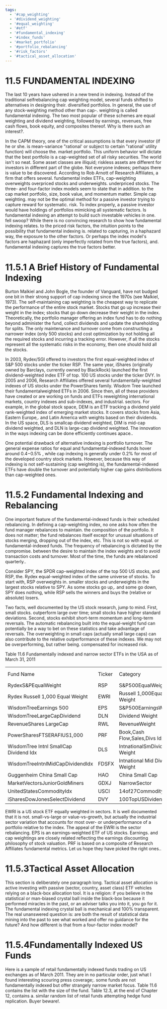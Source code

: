 ```yaml
---
tags:
  - '#cap_weighting'
  - '#dividend_weighting'
  - '#equal_weighting'
  - '#etf'
  - '#fundamental_indexing'
  - '#index_funds'
  - '#market_portfolio'
  - '#portfolio_rebalancing'
  - '#risk_factors'
  - '#tactical_asset_allocation'
---
```

# 11.5 FUNDAMENTAL INDEXING  

The last 10 years have ushered in a new trend in indexing. Instead of the traditional selfrebalancing cap weighting model, several funds shifted to alternatives in designing their. diversified portfolios. In general, the use of any stock-weighting method other than cap-. weighting is called fundamental indexing. The two most popular of these schemes are equal weighting and dividend weighting, followed by earnings, revenues, free cash flows, book equity, and composites thereof. Why is there such an interest?.  

In the CAPM theory, one of the critical assumptions is that every investor (if he or she. is mean-variance "rational' or subject to certain "rational' utility function) will choose the. market portfolio. This uniform behavior will dictate that the best portfolio is a cap-weighted set of all risky securities. The world isn't so neat. Some asset classes are illiquid; riskless assets are different for investors in different part of the globe. Not everyone indexes; perhaps there is value to be discovered. According to Rob Arnott of Research Affiliates, a firm that offers several. fundamental index ETFs, cap-weighting overweights overpriced stocks and underweights. underpriced stocks. The three- and four-factor index models seem to state that in addition. to the cap market portfolio, size, book value, and momentum matter. Simple cap weighting. may not be the optimal method for a passive investor trying to capture reward for systematic. risk. To index properly, a passive investor would have holdings of portfolios mimicking all systematic factors. Is fundamental indexing an attempt to build such investable vehicles in one. fell swoop? While there is no convincing research to show how fundamental indexing relates. to the priced risk factors, the intuition points to the possibility that fundamental indexing is. related to capturing, in a haphazard way, the exposure to the other factors. Or perhaps the index model's factors are haphazard (only imperfectly rotated from the true factors), and. fundamental indexing captures the true factors better.  

# 11.5.1 A Brief History of Fundamental Indexing  

Burton Malkiel and John Bogle, the founder of Vanguard, have not budged one bit in their strong support of cap indexing since the 1970s (see Malkiel, 1973). The self-maintaining cap weighting is the cheapest way to replicate the performance of the entire stock market. Stocks that go up increase their weight in the index; stocks that go down decrease their weight in the index. Theoretically, the portfolio manager offering an index fund has to do nothing beyond administer the fund, collect dividends and update the shareholding for splits. The only maintenance and turnover come from constructing a narrower index (only 500 stocks) and cost optimization by not holding all the required stocks and incurring a tracking error. However, if all the stocks represent all the systematic risks in the economy, then one should hold all the stocks.  

In 2003, Rydex/SGI offered to investors the first equal-weighted index of S&P 500 stocks under the ticker RSP. The same year, iShares (originally owned by Barclays, currently owned by BlackRock) launched the first dividend-weighted index ETF of top. $100~\mathrm{US}$ stocks under the ticker DVY. In 2005 and 2006, Research Affiliates offered several fundamentally-weighted indexes of US stocks under the PowerShares family. Wisdom Tree launched their fundamentalweighted ETFs in 2006. Since then, all of these providers have created or are working on funds and ETFs reweighting international markets, country indexes and sub-indexes, and industrial. sectors. For example, in the global stock space, DEM is an ETF tracking a dividend yield rank-weighted index of emerging market stocks. It covers stocks from Asia, Eastern Europe,. and Latin America with weights based on their dividends. In the US space, DLS is smallcap dividend weighted, DIM is mid-cap dividend weighted, and DLN is large-cap dividend weighted. The innovation in the ways indexing can be done efficiently continues apace..  

One potential drawback of alternative indexing is portfolio turnover. The general expense ratios for equal and fundamental-indexed funds hover around $0.4\mathrm{-}0.5\%$ , while cap indexing is generally under $0.2\%$ for most of the developed country stock markets. However, because this way of indexing is not self-sustaining (cap weighting is), the fundamental-indexed ETFs have double the turnover and potentially higher cap gains distributions than cap-weighted ones.  

# 11.5.2 Fundamental Indexing and Rebalancing  

One important feature of the fundamental-indexed funds is their scheduled rebalancing. In defining a cap-weighting index, no one asks how often the fund manager rebalances to maintain. the composition of the portfolio. It does not matter; the fund rebalances itself except for unusual situations of stocks merging, dropping out of the index, etc. This is not so with equal. or fundamental-indexed funds. The frequency of rebalancing is dictated by the compromise. between the desire to maintain the index weights and to avoid transaction costs and turnover. Most of the time, the funds are rebalanced quarterly..  

Consider SPY, the SPDR cap-weighted index of the top 500 US stocks, and RSP, the. Rydex equal-weighted index of the same universe of stocks. To start with, RSP overweights in. smaller stocks and underweights in the largest stocks relative to SPY. As some stocks go up,. and some go down, SPY does nothing, while RSP sells the winners and buys the (relative or absolute) losers.  

Two facts, well documented by the US stock research, jump to mind. First, small stocks. outperform large over time; small stocks have higher standard deviations. Second, stocks exhibit short-term momentum and long-term reversals. The automatic rebalancing built into the equal-weight fund can potentially be a way to bet on these statistics and take advantage of reversals. The overweighting in small caps (actually small large caps) can also contribute to the relative outperformance of these indexes. We may not be overperforming, but rather being. compensated for increased risk.  

Table 11.6 Fundamentally indexed and narrow sector ETFs in the USA as of March 31, 2011   


<html><body><table><tr><td>Fund Name</td><td>Ticker</td><td>Category</td><td>Size ($mil)</td></tr><tr><td>RydexS&PEqualWeight</td><td>RSP</td><td>S&P500EqualWeight</td><td>3,002</td></tr><tr><td>Rydex Russell 1,000 Equal Weight</td><td>EWRI</td><td>Russell 1,000Equal Weight</td><td>8</td></tr><tr><td>WisdomTreeEarnings 500</td><td>EPS</td><td>S&P500EarningsWeighted</td><td>5</td></tr><tr><td>WisdomTreeLargeCapDividend</td><td>DLN</td><td>Dividend Weight</td><td>594</td></tr><tr><td>RevenueShares LargeCap</td><td>RWL</td><td>RevenueWeight</td><td>221</td></tr><tr><td>PowerSharesFTSERAFIUS1,000</td><td>PRF</td><td>Book,Cash Flow,Sales,Divs Idx</td><td>1,110</td></tr><tr><td>WisdomTree Intnl SmallCap Dividend Idx</td><td>DLS</td><td>IntnationalSmDividend-Weight</td><td>476</td></tr><tr><td>WisdomTreeIntnlMidCapDividendIdx</td><td>FDSFX</td><td>Intnational Mid Dividend-Weight</td><td>158</td></tr><tr><td>Guggenheim China Small Cap</td><td>HAO</td><td>China Small Cap</td><td>377</td></tr><tr><td>MarketVectorsJuniorGoldMiners</td><td>GDXJ</td><td>NarrowSector</td><td>2,340</td></tr><tr><td>UnitedStatesCommodityIdx</td><td>USCI</td><td>14of27CommodityFutures</td><td>324</td></tr><tr><td>iSharesDowJonesSelectDividend</td><td>DVY</td><td>100TopUSDividend</td><td>5,960</td></tr></table></body></html>  

EWRI is a US stock ETF equally weighted in sectors. It is well documented that it is not. small-vs-large or value-vs-growth, but actually the industrial sector variation that accounts for most over- or underperformance of a portfolio relative to the index. The appeal of the EWRI is the sector rebalancing. EPS is an earnings-weighted ETF of US stocks. Earnings. and cap weightings are closely related reflecting the earnings discounting philosophy of stock valuation. PRF is based on a composite of Research Affiliates fundamental metrics. Let us hope they have picked the right ones..  

# 11.5.3Tactical Asset Allocation  

This section is deliberately one paragraph long. Tactical asset allocation is active investing with passive (sector, country, asset class) ETF vehicles relying on a black-box allocation tool. It is a religion: if you believe in the statistical or man-biased crystal ball inside the black-box because it performed miracles in the past, or an adviser talks you into it, you go for it. The fundamental indexing crystal ball is mechanical and $100\%$ transparent. The real unanswered question is: are both the result of statistical data mining into the past to see what worked and offer no guidance for the future? And how different is that from a four-factor index model?  

# 11.5.4Fundamentally Indexed US Funds  

Here is a sample of retail fundamentally indexed funds trading on US exchanges as of March 2011. They are in no particular order, just what I found interesting scouring press coverage;. some funds are not fundamentally indexed but offer strangely narrow market focus. Table 11.6 contains the list with the size of the fund. Table 12.3, at the end of Chapter 12, contains a. similar random list of retail funds attempting hedge fund replication. Buyer beware!.  
